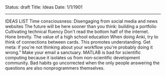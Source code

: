 Status: draft
Title: Ideas
Date: 1/1/1901
<!-- Status:draft -->
---
IDEAS LIST
Time consciousness: Disengaging from social media and news websites
The future will be here sooner than you think: building a portfolio
Cultivating technical fluency
Don't read the bottom half of the internet.
Hone brevity.
The value of a high school education
When doing Anki, try to think of connections between cards. This promotes understanding.
Get meta: if you're not thinking about your workflow you're probably doing it wrong."
Make your email a sanctuary.
MATLAB is bad for scientific computing because it isolates us from non-scientific development community.  Bad habits go uncorrected when the only people answering the questions are also nonprogrammers themselves.
